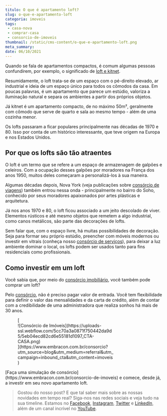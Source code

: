 ```yaml
---
titulo: O que é apartamento loft?
slug: o-que-e-apartamento-loft
categoria: imoveis
tags:
 - casa-nova
 - comprar-casa
 - consorcio-de-imoveis
thumbnail: /static/cms-content/o-que-e-apartamento-loft.png
meta_summary: 
date: 06/10/2021
---
```

Quando se fala de apartamentos compactos, é comum algumas pessoas confundirem, por exemplo, o significado de [loft e kitnet](https://www.embracon.com.br/blog/qual-a-diferenca-entre-flat-e-kitnet).

Resumidamente, o loft trata-se de um espaço com o pé-direito elevado, ar industrial e ideia de um espaço único para todos os cômodos da casa. Em poucas palavras, é um apartamento que parece um estúdio, valoriza a iluminação natural e separa os ambientes a partir dos próprios objetos.

Já kitnet é um apartamento compacto, de no máximo 50m², geralmente com cômodo que serve de quarto e sala ao mesmo tempo - além de uma cozinha menor.

Os lofts passaram a ficar populares principalmente nas décadas de 1970 e 80. Isso por conta de um histórico interessante, que teve origem na Europa e nos Estados Unidos.

Por que os lofts são tão atraentes
----------------------------------

O loft é um termo que se refere a um espaço de armazenagem de galpões e celeiros. Com a ocupação desses galpões por moradores na França dos anos 1950, muitos deles começaram a personalizá-los à sua maneira.

Algumas décadas depois, Nova York (veja publicações sobre [consórcio de viagens](https://www.embracon.com.br/category/viagens)) também entrou nessa onda - principalmente no bairro do Soho, conhecido por seus moradores apaixonados por artes plásticas e arquitetura.

Já nos anos 1970 e 80, o loft ficou associado a um jeito descolado de viver. Elementos rústicos e até mesmo objetos que remetem a algo industrial, como canos metálicos, são parte das decorações de lofts.

Sem falar que, com o espaço livre, há muitas possibilidades de decoração. Seja para formar seu próprio estúdio, preencher com móveis modernos ou investir em vitrais (conheça nosso [consórcio de serviços](https://www.embracon.com.br/consorcio-servicos)), para deixar a luz ambiente dominar o local, os lofts podem ser usados tanto para fins residenciais como profissionais.

Como investir em um loft
------------------------

Você sabia que, por meio do [consórcio imobiliário](https://www.embracon.com.br/blog/por-que-contratar-o-consorcio-imobiliario-embracon), você também pode comprar um loft?

Pelo [consórcio](https://www.embracon.com.br), não é preciso pagar valor de entrada. Você tem flexibilidade para definir o valor das mensalidades e da carta de crédito, além de contar com a credibilidade de uma administradora que realiza sonhos há mais de 30 anos.

<figure class="w-richtext-figure-type-image w-richtext-align-center" style="max-width:310px">[<div>![Consórcio de Imóveis](https://uploads-ssl.webflow.com/5cc70a3a0871f750442da9d5/5eb04ecd82cd6e55181d1097_CTA-CASA.png)</div>](https://www.embracon.com.br/consorcio?utm_source=blog&utm_medium=referral&utm_campaign=inbound_cta&utm_content=imoveis)</figure>[Faça uma simulação de consórcio](https://www.embracon.com.br/consorcio-de-imoveis) e comece, desde já, a investir em seu novo apartamento loft.

> Gostou do nosso post? E que tal saber mais sobre as nossas novidades em tempo real? Siga-nos nas redes sociais e veja tudo na sua timeline. Estamos no [Facebook](https://www.facebook.com/embracon/), [Instagram](https://www.instagram.com/embraconoficial/), [Twitter](https://twitter.com/embracon) e [LinkedIn](https://www.linkedin.com/company/1018875/), além de um canal incrível no [YouTube](https://www.youtube.com/channel/UCL-Y0mv9zc73Iek48NLUBzQ).
